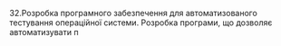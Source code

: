 32.​Розробка програмного забезпечення для автоматизованого тестування операційної системи. Розробка програми, що дозволяє автоматизувати п
